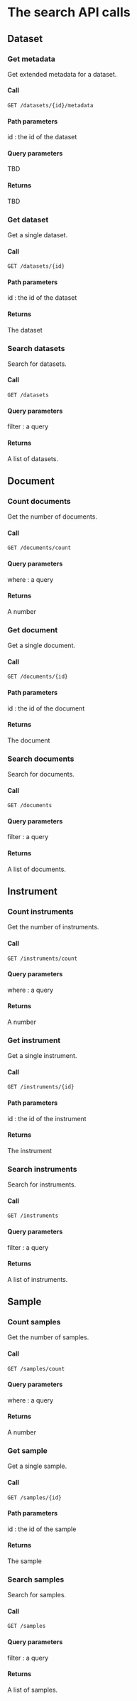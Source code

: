 # The search API calls

## Dataset

### Get metadata

Get extended metadata for a dataset.

#### Call

`GET /datasets/{id}/metadata`

#### Path parameters

id
: the id of the dataset

#### Query parameters

TBD

#### Returns

TBD

### Get dataset

Get a single dataset.

#### Call

`GET /datasets/{id}`

#### Path parameters

id
: the id of the dataset

#### Returns

The dataset

### Search datasets

Search for datasets.

#### Call

`GET /datasets`

#### Query parameters

filter
: a query

#### Returns

A list of datasets.

## Document

### Count documents

Get the number of documents.

#### Call

`GET /documents/count`

#### Query parameters

where
: a query

#### Returns

A number

### Get document

Get a single document.

#### Call

`GET /documents/{id}`

#### Path parameters

id
: the id of the document

#### Returns

The document

### Search documents

Search for documents.

#### Call

`GET /documents`

#### Query parameters

filter
: a query

#### Returns

A list of documents.

## Instrument

### Count instruments

Get the number of instruments.

#### Call

`GET /instruments/count`

#### Query parameters

where
: a query

#### Returns

A number

### Get instrument

Get a single instrument.

#### Call

`GET /instruments/{id}`

#### Path parameters

id
: the id of the instrument

#### Returns

The instrument

### Search instruments

Search for instruments.

#### Call

`GET /instruments`

#### Query parameters

filter
: a query

#### Returns

A list of instruments.

## Sample

### Count samples

Get the number of samples.

#### Call

`GET /samples/count`

#### Query parameters

where
: a query

#### Returns

A number

### Get sample

Get a single sample.

#### Call

`GET /samples/{id}`

#### Path parameters

id
: the id of the sample

#### Returns

The sample

### Search samples

Search for samples.

#### Call

`GET /samples`

#### Query parameters

filter
: a query

#### Returns

A list of samples.

